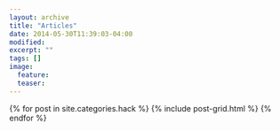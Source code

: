 ```yaml
---
layout: archive
title: "Articles"
date: 2014-05-30T11:39:03-04:00
modified:
excerpt: ""
tags: []
image:
  feature:
  teaser:
---
```


<div class="tiles">
{% for post in site.categories.hack %}
  {% include post-grid.html %}
{% endfor %}
</div><!-- /.tiles -->
